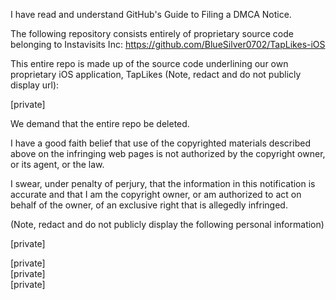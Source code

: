 I have read and understand GitHub's Guide to Filing a DMCA Notice.

The following repository consists entirely of proprietary source code
belonging to Instavisits Inc: https://github.com/BlueSilver0702/TapLikes-iOS

This entire repo is made up of the source code underlining our own
proprietary iOS application, TapLikes (Note, redact and do not publicly
display url): 

[private]

We demand that the entire repo be deleted.

I have a good faith belief that use of the copyrighted materials
described above on the infringing web pages is not authorized by the
copyright owner, or its agent, or the law.

I swear, under penalty of perjury, that the information in this
notification is accurate and that I am the copyright owner, or am
authorized to act on behalf of the owner, of an exclusive right that is
allegedly infringed.

(Note, redact and do not publicly display the following personal
information)

[private]

[private]  
[private]  
[private]  
